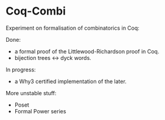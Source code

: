 Coq-Combi
=========

Experiment on formalisation of combinatorics in Coq:

Done:

- a formal proof of the Littlewood-Richardson proof in Coq.
- bijection trees <-> dyck words.

In progress:

- a Why3 certified implementation of the later.

More unstable stuff:

- Poset
- Formal Power series
